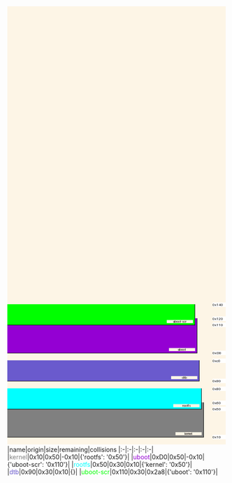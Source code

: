 ![memory map diagram](report.png)
|name|origin|size|remaining|collisions
|:-|:-|:-|:-|:-|
|<span style='color:gray'>kernel</span>|0x10|0x50|-0x10|{'rootfs': '0x50'}|
|<span style='color:darkviolet'>uboot</span>|0xD0|0x50|-0x10|{'uboot-scr': '0x110'}|
|<span style='color:aqua'>rootfs</span>|0x50|0x30|0x10|{'kernel': '0x50'}|
|<span style='color:slateblue'>dtb</span>|0x90|0x30|0x10|{}|
|<span style='color:lime'>uboot-scr</span>|0x110|0x30|0x2a8|{'uboot': '0x110'}|
